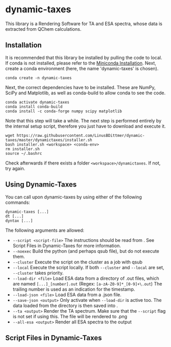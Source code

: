 # dynamic-taxes

This library is a Rendering Software for TA and ESA spectra, whose data is extracted from QChem calculations. 

## Installation
It is recommended that this library be installed by pulling the code to local. If conda is not installed, please refer to the [Miniconda Installation](https://docs.conda.io/en/latest/miniconda.html). Next, create a conda environment (here, the name 'dynamic-taxes' is chosen).

```
conda create -n dynamic-taxes
```

Next, the correct dependencies have to be installed. These are NumPy, SciPy and Matplotlib, as well as conda-build to allow conda to see the code.

```
conda activate dynamic-taxes
conda install conda-build
conda install -c conda-forge numpy scipy matplotlib
```

Note that this step will take a while. The next step is performed entirely by the internal setup script, therefore you just have to download and execute it.

```
wget https://raw.githubusercontent.com/LinusBDittmer/dynamic-taxes/master/dynamictaxes/installer.sh
bash installer.sh <workspace> <conda-env>
rm installer.sh
source ~/.bashrc
```

Check afterwards if there exists a folder `<workspace>/dynamictaxes`. If not, try again.  

## Using Dynamic-Taxes
You can call upon dynamic-taxes by using either of the following commands:

```
dynamic-taxes [...]
dt [...]
dyntax [...]
```
The following arguments are allowed:

- `--script <script-file>` The instructions should be read from <script-file>. See Script Files in Dynamic-Taxes for more information.
- `--noexec` Build the python (and perhaps qsub file), but do not execute them.
- `--cluster` Execute the script on the cluster as a job with qsub
- `--local` Execute the script locally. If both `--cluster` and `--local` are set, `--cluster` takes priority.
- `--load-dir <file>` Load ESA data from a directory of .out files, which are named `[...]_[number].out` (Regex: `[a-zA-Z0-9]*_[0-9]+\.out`) The trailing number is used as an indication for the timestamp.
- `--load-json <file>` Load ESA data from a .json file.
- `--save-json <output>` Only activate when `--load-dir` is active too. The data loaded from the directory is then saved into <output>.
- `--ta <output>` Render the TA spectrum. Make sure that the `--script` flag is not set if using this. The file will be rendered to <output>.png
- `--all-esa <output>` Render all ESA spectra to the output
  
## Script Files in Dynamic-Taxes
